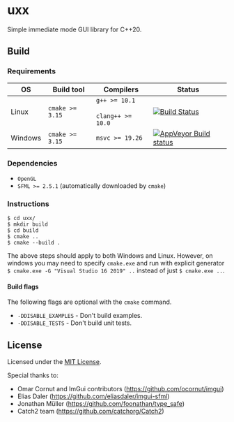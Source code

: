 # uxx

Simple immediate mode GUI library for C++20.

## Build

### Requirements

| OS       | Build tool      | Compilers                              | Status                                                                                                                     |
|----------|-----------------|----------------------------------------|----------------------------------------------------------------------------------------------------------------------------|
| Linux    | `cmake >= 3.15` | `g++ >= 10.1`<br><br>`clang++ >= 10.0` | [![Build Status](https://travis-ci.org/kjetand/uxx.svg?branch=master)](https://travis-ci.org/kjetand/uxx)                  |
| Windows  | `cmake >= 3.15` | `msvc >= 19.26`                        | [![AppVeyor Build status](https://img.shields.io/appveyor/ci/kjetand/uxx.svg)](https://ci.appveyor.com/project/kjetand/uxx)|

### Dependencies

- `OpenGL`
- `SFML >= 2.5.1` (automatically downloaded by `cmake`)

### Instructions

```text
$ cd uxx/
$ mkdir build
$ cd build
$ cmake ..
$ cmake --build .
```

The above steps should apply to both Windows and Linux. However, on windows you may need to specify `cmake.exe` and
run with explicit generator `$ cmake.exe -G "Visual Studio 16 2019" ..` instead of just `$ cmake.exe ..`.

#### Build flags
The following flags are optional with the `cmake` command.

- `-DDISABLE_EXAMPLES` - Don't build examples.
- `-DDISABLE_TESTS` - Don't build unit tests.

## License

Licensed under the [MIT License](LICENSE).

Special thanks to:

- Omar Cornut and ImGui contributors (https://github.com/ocornut/imgui)
- Elias Daler (https://github.com/eliasdaler/imgui-sfml)
- Jonathan Müller (https://github.com/foonathan/type_safe)
- Catch2 team (https://github.com/catchorg/Catch2)
